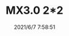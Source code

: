 ﻿---
layout: post 
title: MX3.0 2*2
tags: 
categories: housing-terminal
overview: 
series: 
part_number: 0573-1
thumb_img: 
small_img: static/202106/573-20210607.jpg
date: 2021/6/7 7:58:51
---



